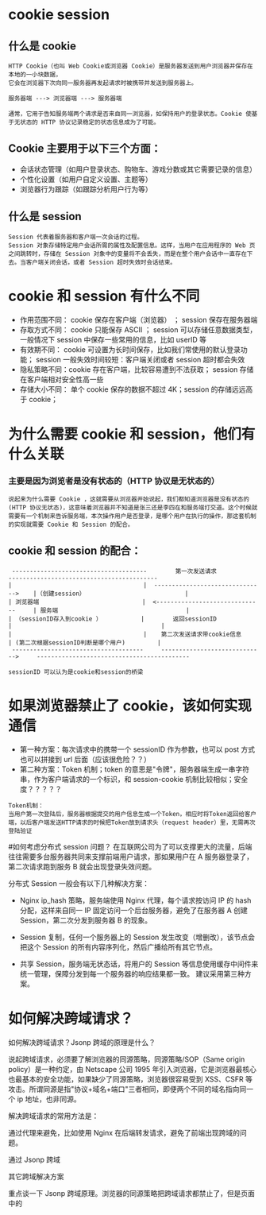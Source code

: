 # cookie session

## 什么是 cookie

```
HTTP Cookie（也叫 Web Cookie或浏览器 Cookie）是服务器发送到用户浏览器并保存在本地的一小块数据，
它会在浏览器下次向同一服务器再发起请求时被携带并发送到服务器上。

服务器端 ---> 浏览器端 ---> 服务器端

通常，它用于告知服务端两个请求是否来自同一浏览器，如保持用户的登录状态。Cookie 使基于无状态的 HTTP 协议记录稳定的状态信息成为了可能。
```

## Cookie 主要用于以下三个方面：

- 会话状态管理（如用户登录状态、购物车、游戏分数或其它需要记录的信息）
- 个性化设置（如用户自定义设置、主题等）
- 浏览器行为跟踪（如跟踪分析用户行为等）

## 什么是 session

```
Session 代表着服务器和客户端一次会话的过程。
Session 对象存储特定用户会话所需的属性及配置信息。这样，当用户在应用程序的 Web 页之间跳转时，存储在 Session 对象中的变量将不会丢失，而是在整个用户会话中一直存在下去。当客户端关闭会话，或者 Session 超时失效时会话结束。
```

# cookie 和 session 有什么不同

- 作用范围不同： cookie 保存在客户端（浏览器） ； session 保存在服务器端
- 存取方式不同： cookie 只能保存 ASCII ； session 可以存储任意数据类型，一般情况下 session 中保存一些常用的信息，比如 userID 等
- 有效期不同： cookie 可设置为长时间保存，比如我们常使用的默认登录功能； session 一般失效时间较短：客户端关闭或者 session 超时都会失效
- 隐私策略不同：cookie 存在客户端，比较容易遭到不法获取； session 存储在客户端相对安全性高一些
- 存储大小不同： 单个 cookie 保存的数据不超过 4K；session 的存储远远高于 cookie；

# 为什么需要 cookie 和 session，他们有什么关联

### 主要是因为浏览者是没有状态的（HTTP 协议是无状态的）

```
说起来为什么需要 Cookie ，这就需要从浏览器开始说起，我们都知道浏览器是没有状态的(HTTP 协议无状态)，这意味着浏览器并不知道是张三还是李四在和服务端打交道。这个时候就需要有一个机制来告诉服务端，本次操作用户是否登录，是哪个用户在执行的操作，那这套机制的实现就需要 Cookie 和 Session 的配合。
```

## cookie 和 session 的配合：

```
 --------------------------------------        第一次发送请求                 ------------------------------------------
|                                     |  ------------------------------->    |（创建session）                            |
| 浏览器端                             |  <------------------------------     | 服务端                                    |
| （sessionID存入到cookie ）           |        返回sessionID                  |                                          |
|                                     |    第二次发送请求带cookie信息          | (第二次根据sessionID判断是哪个用户)         |
 -------------------------------------     ----------------------------->     -------------------------------------------
```

```
sessionID 可以认为是cookie和session的桥梁
```

# 如果浏览器禁止了 cookie，该如何实现通信

- 第一种方案：每次请求中的携带一个 sessionID 作为参数，也可以 post 方式也可以拼接到 url 后面（应该很危险？？）
- 第二种方案：Token 机制；token 的意思是"令牌"，服务器端生成一串字符串，作为客户端请求的一个标识，和 session-cookie 机制比较相似；安全度？？？？？

```
Token机制：
当用户第一次登陆后，服务器根据提交的用户信息生成一个Token，相应时将Token返回给客户端，以后客户端发送HTTP请求的时候把Token放到请求头（request header）里，无需再次登陆验证
```

#如何考虑分布式 session 问题？
在互联网公司为了可以支撑更大的流量，后端往往需要多台服务器共同来支撑前端用户请求，那如果用户在 A 服务器登录了，第二次请求跑到服务 B 就会出现登录失效问题。

分布式 Session 一般会有以下几种解决方案：

- Nginx ip_hash 策略，服务端使用 Nginx 代理，每个请求按访问 IP 的 hash 分配，这样来自同一 IP 固定访问一个后台服务器，避免了在服务器 A 创建 Session，第二次分发到服务器 B 的现象。

- Session 复制，任何一个服务器上的 Session 发生改变（增删改），该节点会把这个 Session 的所有内容序列化，然后广播给所有其它节点。

- 共享 Session，服务端无状态话，将用户的 Session 等信息使用缓存中间件来统一管理，保障分发到每一个服务器的响应结果都一致。
  建议采用第三种方案。

# 如何解决跨域请求？

如何解决跨域请求？Jsonp 跨域的原理是什么？

说起跨域请求，必须要了解浏览器的同源策略，同源策略/SOP（Same origin policy）是一种约定，由 Netscape 公司 1995 年引入浏览器，它是浏览器最核心也最基本的安全功能，如果缺少了同源策略，浏览器很容易受到 XSS、CSFR 等攻击。所谓同源是指"协议+域名+端口"三者相同，即便两个不同的域名指向同一个 ip 地址，也非同源。

解决跨域请求的常用方法是：

通过代理来避免，比如使用 Nginx 在后端转发请求，避免了前端出现跨域的问题。

通过 Jsonp 跨域

其它跨域解决方案

重点谈一下 Jsonp 跨域原理。浏览器的同源策略把跨域请求都禁止了，但是页面中的 <script><img><iframe>标签是例外，不受同源策略限制。Jsonp 就是利用 <script> 标签跨域特性进行跨域数据访问。

JSONP 的理念就是，与服务端约定好一个回调函数名，服务端接收到请求后，将返回一段 Javascript，在这段 Javascript 代码中调用了约定好的回调函数，并且将数据作为参数进行传递。当网页接收到这段 Javascript 代码后，就会执行这个回调函数，这时数据已经成功传输到客户端了。

JSONP 的缺点是：它只支持 GET 请求，而不支持 POST 请求等其他类型的 HTTP 请求。
